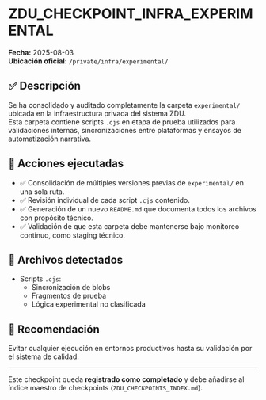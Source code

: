 # ZDU_CHECKPOINT_INFRA_EXPERIMENTAL

**Fecha:** 2025-08-03  
**Ubicación oficial:** `/private/infra/experimental/`  

## ✅ Descripción

Se ha consolidado y auditado completamente la carpeta `experimental/` ubicada en la infraestructura privada del sistema ZDU.  
Esta carpeta contiene scripts `.cjs` en etapa de prueba utilizados para validaciones internas, sincronizaciones entre plataformas y ensayos de automatización narrativa.

## 🧩 Acciones ejecutadas

- ✅ Consolidación de múltiples versiones previas de `experimental/` en una sola ruta.
- ✅ Revisión individual de cada script `.cjs` contenido.
- ✅ Generación de un nuevo `README.md` que documenta todos los archivos con propósito técnico.
- ✅ Validación de que esta carpeta debe mantenerse bajo monitoreo continuo, como staging técnico.

## 📂 Archivos detectados

- Scripts `.cjs`:
  - Sincronización de blobs
  - Fragmentos de prueba
  - Lógica experimental no clasificada

## 🛑 Recomendación

Evitar cualquier ejecución en entornos productivos hasta su validación por el sistema de calidad.

---

Este checkpoint queda **registrado como completado** y debe añadirse al índice maestro de checkpoints (`ZDU_CHECKPOINTS_INDEX.md`).

